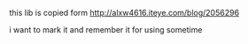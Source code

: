 this lib is copied form http://alxw4616.iteye.com/blog/2056296

i want to mark it and remember it for using sometime

